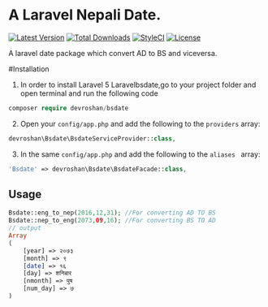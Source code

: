 # A Laravel Nepali Date.

[![Latest Version](https://img.shields.io/packagist/v/shankhadev/bsdate.svg?style=flat-square)](https://packagist.org/packages/shankhadev/bsdate)
[![Total Downloads](https://img.shields.io/packagist/dt/shankhadev/bsdate.svg?style=flat-square)](https://packagist.org/packages/shankhadev/bsdate)
[![StyleCI](https://styleci.io/repos/102555089/shield?branch=master)](https://styleci.io/repos/102555089)
[![License](https://img.shields.io/badge/license-MIT-brightgreen.svg?style=flat-square)](https://packagist.org/packages/shankhadev/bsdate)

A laravel date package which convert AD to BS and viceversa.

#Installation
1) In order to install Laravel 5 Laravelbsdate,go to your project folder and open terminal and run the following code
```php
composer require devroshan/bsdate 
```

2) Open your `config/app.php` and add the following to the `providers` array:

```php
devroshan\Bsdate\BsdateServiceProvider::class,
```

3) In the same `config/app.php` and add the following to the `aliases ` array: 

```php
'Bsdate' => devroshan\Bsdate\BsdateFacade::class,
```

## Usage

```php
Bsdate::eng_to_nep(2016,12,31); //For converting AD TO BS
Bsdate::nep_to_eng(2073,09,16); //For converting BS TO AD
// output 
Array
(
    [year] => २०७३
    [month] => ९
    [date] => १६
    [day] => शनिबार
    [nmonth] => पुष
    [num_day] => ७
)
```
